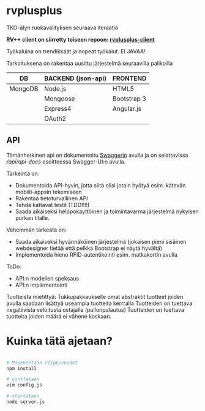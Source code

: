 rvplusplus
==========

TKO-älyn ruokavälityksen seuraava iteraatio

**RV++ client on siirretty toiseen repoon: [rvplusplus-client](https://github.com/theikkila/rvplusplus-client)**

Työkaluina on trendikkäät ja nopeat työkalut. EI JAVAA!

Tarkoituksena on rakentaa uusittu järjestelmä seuraavilla palikoilla



| DB                | BACKEND (json-api)            | FRONTEND    |
| ----------------- | ----------------------------- | ----------- |
| MongoDB           | Node.js                       | HTML5       |
|                   | Mongoose                      | Bootstrap 3 |
|                   | Express4                      | Angular.js  |
|                   | OAuth2                        |             |

## API

Tämänhetkinen api on dokumentoitu [Swaggerin](http://swagger.io/) avulla ja on selattavissa */api/api-docs* osoitteessa Swagger-UI:n avulla.


Tärkeintä on:
 - Dokumentoida API-hyvin, jotta siitä olisi jotain hyötyä esim. kätevän mobiili-appsin tekemiseen
 - Rakentaa tietoturvallinen API
 - Tehdä kattavat testit (TDD!!!!)
 - Saada aikaiseksi helppokäyttöinen ja toimintavarma järjestelmä nykyisen purkan tilalle.

Vähemmän tärkeätä on:
 - Saada aikaiseksi hyvännäköinen järjestelmä (jokaisen pieni sisäinen webdesigner tietää että pelkkä Bootstrap ei näytä hyvältä)
 - Implementoida hieno RFID-autentikointi esim. matkakortin avulla

ToDo:
 - API:n modelien speksaus
 - API:n implementointi

Tuotteista mietittyä:
	Tukkupakkaukselle omat abstraktit tuotteet joiden avulla saadaan lisättyä useampia tuotteita kerrralla
	Tuotteiden on tuettava negatiivista veloitusta ostajalle (pullonpalautus)
	Tuotteiden on tuettava tuotteita joiden määrä ei vähene koskaan.

# Kuinka tätä ajetaan?

```bash

# Masennetaan riippuvuudet
npm install

# conffataan
vim config.js

# startataan
node server.js

```
